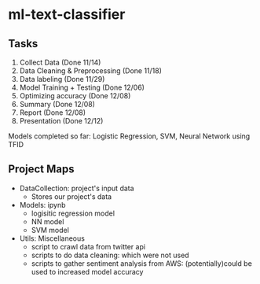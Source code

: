 # ml-text-classifier
## Tasks
1. Collect Data 					(Done 11/14)
2. Data Cleaning & Preprocessing	(Done 11/18)
3. Data labeling 					(Done 11/29)
4. Model Training + Testing 		(Done 12/06)
5. Optimizing accuracy 				(Done 12/08)
6. Summary 							(Done 12/08)
7. Report 							(Done 12/08)
8. Presentation 					(Done 12/12)

Models completed so far: Logistic Regression, SVM, Neural Network using TFID
## Project Maps
- DataCollection: project's input data
  - Stores our project's data
- Models: ipynb
  - logisitic regression model
  - NN model
  - SVM model
- Utils: Miscellaneous
  - script to crawl data from twitter api
  - scripts to do data cleaning: which were not used
  - scripts to gather sentiment analysis from AWS: (potentially)could be used to increased model accuracy
